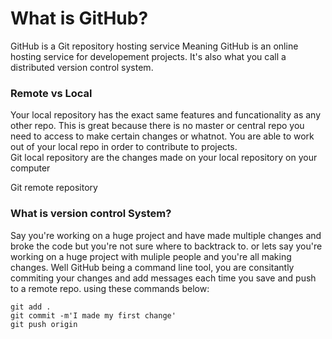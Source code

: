 # What is GitHub?

GitHub is a Git repository hosting service
Meaning GitHub is an online hosting service for developement projects. It's also what you call a distributed version control system.

### Remote vs Local
Your local repository has the exact same features and funcationality as any other repo.  This is great because there is no master or central repo you need to access to make certain changes or whatnot.  You are able to work out of your local repo in order to contribute to projects.   
Git local repository are the changes made on your local repository on your computer 

Git remote repository 

### What is version control System?
 Say you're working on a huge project and have made multiple changes and broke the code but you're not sure where to backtrack to. or lets say you're working on a huge project with muliple people and you're all making changes. Well GitHub being a command line tool, you are consitantly commiting your changes and add messages each time you save and push to a remote repo. using these commands below:
 ```
 git add .
 git commit -m'I made my first change'
 git push origin
 ```






